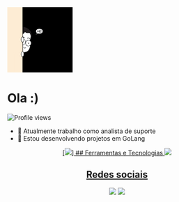  <img src="giphy.gif" width="150px">

<h1 align="left">Ola :)</h1>
<p align="left"> <img src="https://komarev.com/ghpvc/?username=devguilara&color=yellow" alt="Profile views" /> </p>

- 🔭 Atualmente trabalho como analista de suporte 
- 🌱 Estou desenvolvendo projetos em GoLang
  
<div align= "center">
<a href="https://github.com/devguilara">
[<img loading="lazy" height="auto" width="75%" src="https://github-readme-stats.vercel.app/api/top-langs/?username=devguilara&layout=compact&langs_count=4&theme=dracula"/>]
## Ferramentas e Tecnologias
 <img src="https://skillicons.dev/icons?i=postgres,postman,golang,mysql,nestjs,nextjs"/>

## Redes sociais
<div>
  <a href="https://www.linkedin.com/in/guilherme-ribeiro-almeida-lara" target="_blank"><img src="https://img.shields.io/badge/-LinkedIn-%230077B5?style=for-the-badge&logo=linkedin&logoColor=white" target="_blank"></a>  
    <a href="https://bsky.app/profile/devguilara.bsky.social" target="_blank"><img src="https://img.shields.io/badge/-BlueSky-%230077B5?style=for-the-badge&logo=bluesky&logoColor=white" target="_blank"></a>   
</div>


